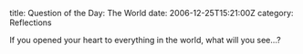title: Question of the Day: The World
date: 2006-12-25T15:21:00Z
category: Reflections

If you opened your heart to everything in the world, what will you see…?
